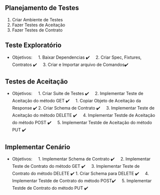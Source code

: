 ## Planejamento de Testes

1. Criar Ambiente de Testes
2. Fazer Testes de Aceitação
3. Fazer Testes de Contrato 


## Teste Exploratório
- Objetivos:
    1. Baixar Dependencias :heavy_check_mark:
    2. Criar Spec, Fixtures, Contratos :heavy_check_mark:
    3. Criar e Importar arquivo de Comandos:heavy_check_mark:

  
## Testes de Aceitação
- Objetivos:
    1. Criar Suite de Testes :heavy_check_mark:
    2. Implementar Teste de Aceitação do método GET :heavy_check_mark:
	    1. Copiar Objeto de Aceitação da Response :heavy_check_mark:
        2. Criar Schema de Contrato :heavy_check_mark:
    3. Implementar Teste de Aceitação do método DELETE :heavy_check_mark:
    4. Implementar Testde de Aceitação do método POST :heavy_check_mark:
    5. Implementar Testde de Aceitação do método PUT :heavy_check_mark:

  
## Implementar Cenário
- Objetivos:
    1. Implementar Schema de Contrato :heavy_check_mark:
    2. Implementar Teste de Contrato do método GET :heavy_check_mark:
    3. Implementar Teste de Contrato do método DELETE :heavy_check_mark:
        1. Criar Schema para DELETE :heavy_check_mark:
    4. Implementar Testde de Contrato do método POST:heavy_check_mark:
    5. Implementar Testde de Contrato do método PUT :heavy_check_mark: